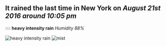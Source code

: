 ## It rained the last time in New York on *August 21st 2016 around 10:05 pm*
💧💧💧  **heavy intensity rain** *Humidity 88%*

![heavy intensity rain](http://openweathermap.org/img/w/10n.png) ![mist](http://openweathermap.org/img/w/50n.png)
